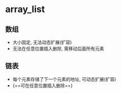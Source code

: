 # array_list

## 数组

- 大小固定, 无法动态扩展(扩容)
- 无法在任意位置插入删除, 需移动后面所有元素

## 链表

- 每个元素存储了下一个元素的地址, 可动态扩展(扩容)
- {==可在任意位置插入删除==}
